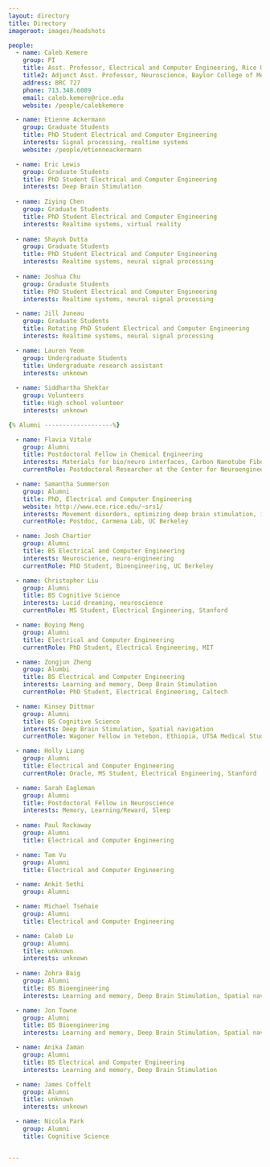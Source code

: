 ```yaml
---
layout: directory
title: Directory
imageroot: images/headshots

people:
  - name: Caleb Kemere
    group: PI
    title: Asst. Professor, Electrical and Computer Engineering, Rice University
    title2: Adjunct Asst. Professor, Neuroscience, Baylor College of Medicine
    address: BRC 727
    phone: 713.348.6089
    email: caleb.kemere@rice.edu
    website: /people/calebkemere

  - name: Etienne Ackermann
    group: Graduate Students
    title: PhD Student Electrical and Computer Engineering
    interests: Signal processing, realtime systems
    website: /people/etienneackermann

  - name: Eric Lewis
    group: Graduate Students
    title: PhD Student Electrical and Computer Engineering
    interests: Deep Brain Stimulation
    
  - name: Ziying Chen
    group: Graduate Students
    title: PhD Student Electrical and Computer Engineering
    interests: Realtime systems, virtual reality
    
  - name: Shayok Dutta
    group: Graduate Students
    title: PhD Student Electrical and Computer Engineering
    interests: Realtime systems, neural signal processing
    
  - name: Joshua Chu
    group: Graduate Students
    title: PhD Student Electrical and Computer Engineering
    interests: Realtime systems, neural signal processing

  - name: Jill Juneau
    group: Graduate Students
    title: Rotating PhD Student Electrical and Computer Engineering
    interests: Realtime systems, neural signal processing

  - name: Lauren Yeom 
    group: Undergraduate Students
    title: Undergraduate research assistant
    interests: unknown
    
  - name: Siddhartha Shektar
    group: Volunteers
    title: High school volunteer
    interests: unknown

{% Alumni -------------------%}

  - name: Flavia Vitale
    group: Alumni
    title: Postdoctoral Fellow in Chemical Engineering
    interests: Materials for bio/neuro interfaces, Carbon Nanotube Fibers
    currentRole: Postdoctoral Researcher at the Center for Neuroengineering & Therapeutics, University of Pennsylvania

  - name: Samantha Summerson
    group: Alumni
    title: PhD, Electrical and Computer Engineering
    website: http://www.ece.rice.edu/~srs1/
    interests: Movement disorders, optimizing deep brain stimulation, information theory
    currentRole: Postdoc, Carmena Lab, UC Berkeley

  - name: Josh Chartier
    group: Alumni
    title: BS Electrical and Computer Engineering
    interests: Neuroscience, neuro-engineering
    currentRole: PhD Student, Bioengineering, UC Berkeley

  - name: Christopher Liu
    group: Alumni
    title: BS Cognitive Science
    interests: Lucid dreaming, neuroscience
    currentRole: MS Student, Electrical Engineering, Stanford

  - name: Boying Meng
    group: Alumni
    title: Electrical and Computer Engineering
    currentRole: PhD Student, Electrical Engineering, MIT

  - name: Zongjun Zheng
    group: Alumbi
    title: BS Electrical and Computer Engineering
    interests: Learning and memory, Deep Brain Stimulation
    currentRole: PhD Student, Electrical Engineering, Caltech

  - name: Kinsey Dittmar
    group: Alumni
    title: BS Cognitive Science
    interests: Deep Brain Stimulation, Spatial navigation
    currentRole: Wagoner Fellow in Yetebon, Ethiopia, UTSA Medical Student

  - name: Holly Liang
    group: Alumni
    title: Electrical and Computer Engineering
    currentRole: Oracle, MS Student, Electrical Engineering, Stanford

  - name: Sarah Eagleman
    group: Alumni
    title: Postdoctoral Fellow in Neuroscience
    interests: Memory, Learning/Reward, Sleep
    
  - name: Paul Rockaway
    group: Alumni
    title: Electrical and Computer Engineering

  - name: Tam Vu
    group: Alumni
    title: Electrical and Computer Engineering

  - name: Ankit Sethi
    group: Alumni

  - name: Michael Tsehaie
    group: Alumni
    title: Electrical and Computer Engineering

  - name: Caleb Lu
    group: Alumni
    title: unknown
    interests: unknown
    
  - name: Zohra Baig
    group: Alumni
    title: BS Bioengineering
    interests: Learning and memory, Deep Brain Stimulation, Spatial navigation

  - name: Jon Towne
    group: Alumni
    title: BS Bioengineering
    interests: Learning and memory, Deep Brain Stimulation, Spatial navigation

  - name: Anika Zaman
    group: Alumni
    title: BS Electrical and Computer Engineering
    interests: Learning and memory, Deep Brain Stimulation

  - name: James Coffelt
    group: Alumni
    title: unknown
    interests: unknown

  - name: Nicola Park
    group: Alumni
    title: Cognitive Science


---
```


